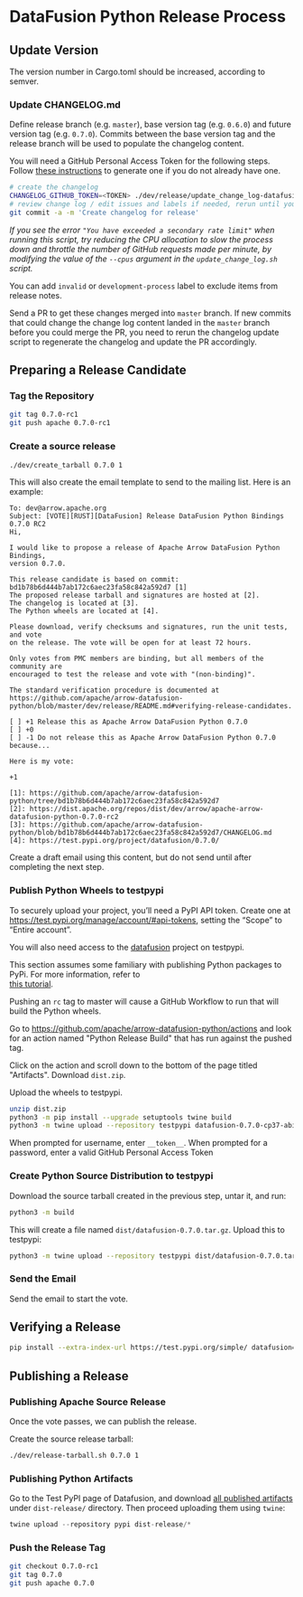 <!---
  Licensed to the Apache Software Foundation (ASF) under one
  or more contributor license agreements.  See the NOTICE file
  distributed with this work for additional information
  regarding copyright ownership.  The ASF licenses this file
  to you under the Apache License, Version 2.0 (the
  "License"); you may not use this file except in compliance
  with the License.  You may obtain a copy of the License at

    http://www.apache.org/licenses/LICENSE-2.0

  Unless required by applicable law or agreed to in writing,
  software distributed under the License is distributed on an
  "AS IS" BASIS, WITHOUT WARRANTIES OR CONDITIONS OF ANY
  KIND, either express or implied.  See the License for the
  specific language governing permissions and limitations
  under the License.
-->

# DataFusion Python Release Process

## Update Version

The version number in Cargo.toml should be increased, according to semver.

### Update CHANGELOG.md

Define release branch (e.g. `master`), base version tag (e.g. `0.6.0`) and future version tag (e.g. `0.7.0`). Commits
between the base version tag and the release branch will be used to populate the changelog content.

You will need a GitHub Personal Access Token for the following steps. Follow
[these instructions](https://docs.github.com/en/authentication/keeping-your-account-and-data-secure/creating-a-personal-access-token)
to generate one if you do not already have one.

```bash
# create the changelog
CHANGELOG_GITHUB_TOKEN=<TOKEN> ./dev/release/update_change_log-datafusion-python.sh master 0.7.0 0.6.0
# review change log / edit issues and labels if needed, rerun until you are happy with the result
git commit -a -m 'Create changelog for release'
```

_If you see the error `"You have exceeded a secondary rate limit"` when running this script, try reducing the CPU
allocation to slow the process down and throttle the number of GitHub requests made per minute, by modifying the
value of the `--cpus` argument in the `update_change_log.sh` script._

You can add `invalid` or `development-process` label to exclude items from
release notes.

Send a PR to get these changes merged into `master` branch. If new commits that
could change the change log content landed in the `master` branch before you
could merge the PR, you need to rerun the changelog update script to regenerate
the changelog and update the PR accordingly.

## Preparing a Release Candidate

### Tag the Repository

```bash
git tag 0.7.0-rc1
git push apache 0.7.0-rc1
```

### Create a source release

```bash
./dev/create_tarball 0.7.0 1
```

This will also create the email template to send to the mailing list. Here is an example:

```
To: dev@arrow.apache.org
Subject: [VOTE][RUST][DataFusion] Release DataFusion Python Bindings 0.7.0 RC2
Hi,

I would like to propose a release of Apache Arrow DataFusion Python Bindings,
version 0.7.0.

This release candidate is based on commit: bd1b78b6d444b7ab172c6aec23fa58c842a592d7 [1]
The proposed release tarball and signatures are hosted at [2].
The changelog is located at [3].
The Python wheels are located at [4].

Please download, verify checksums and signatures, run the unit tests, and vote
on the release. The vote will be open for at least 72 hours.

Only votes from PMC members are binding, but all members of the community are
encouraged to test the release and vote with "(non-binding)".

The standard verification procedure is documented at https://github.com/apache/arrow-datafusion-python/blob/master/dev/release/README.md#verifying-release-candidates.

[ ] +1 Release this as Apache Arrow DataFusion Python 0.7.0
[ ] +0
[ ] -1 Do not release this as Apache Arrow DataFusion Python 0.7.0 because...

Here is my vote:

+1

[1]: https://github.com/apache/arrow-datafusion-python/tree/bd1b78b6d444b7ab172c6aec23fa58c842a592d7
[2]: https://dist.apache.org/repos/dist/dev/arrow/apache-arrow-datafusion-python-0.7.0-rc2
[3]: https://github.com/apache/arrow-datafusion-python/blob/bd1b78b6d444b7ab172c6aec23fa58c842a592d7/CHANGELOG.md
[4]: https://test.pypi.org/project/datafusion/0.7.0/
```

Create a draft email using this content, but do not send until after completing the next step.

### Publish Python Wheels to testpypi

To securely upload your project, you’ll need a PyPI API token. Create one at
https://test.pypi.org/manage/account/#api-tokens, setting the “Scope” to “Entire account”.

You will also need access to the [datafusion](https://test.pypi.org/project/datafusion/) project on testpypi.

This section assumes some familiary with publishing Python packages to PyPi. For more information, refer to \
[this tutorial](https://packaging.python.org/en/latest/tutorials/packaging-projects/#uploading-the-distribution-archives).

Pushing an `rc` tag to master will cause a GitHub Workflow to run that will build the Python wheels.

Go to https://github.com/apache/arrow-datafusion-python/actions and look for an action named "Python Release Build"
that has run against the pushed tag.

Click on the action and scroll down to the bottom of the page titled "Artifacts". Download `dist.zip`.

Upload the wheels to testpypi.

```bash
unzip dist.zip
python3 -m pip install --upgrade setuptools twine build
python3 -m twine upload --repository testpypi datafusion-0.7.0-cp37-abi3-*.whl
```

When prompted for username, enter `__token__`. When prompted for a password, enter a valid GitHub Personal Access Token

### Create Python Source Distribution to testpypi

Download the source tarball created in the previous step, untar it, and run:

```bash
python3 -m build
```

This will create a file named `dist/datafusion-0.7.0.tar.gz`. Upload this to testpypi:

```bash
python3 -m twine upload --repository testpypi dist/datafusion-0.7.0.tar.gz
```

### Send the Email

Send the email to start the vote.

## Verifying a Release

```bash
pip install --extra-index-url https://test.pypi.org/simple/ datafusion==0.7.0
```

## Publishing a Release

### Publishing Apache Source Release

Once the vote passes, we can publish the release.

Create the source release tarball:

```bash
./dev/release-tarball.sh 0.7.0 1
```

### Publishing Python Artifacts

Go to the Test PyPI page of Datafusion, and download
[all published artifacts](https://test.pypi.org/project/datafusion/#files) under `dist-release/` directory. Then proceed
uploading them using `twine`:

```py
twine upload --repository pypi dist-release/*
```

### Push the Release Tag

```bash
git checkout 0.7.0-rc1
git tag 0.7.0
git push apache 0.7.0
```
